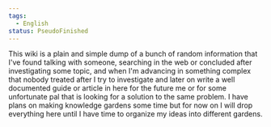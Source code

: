 ```yaml
---
tags:
  - English
status: PseudoFinished
---
```

This wiki is a plain and simple dump of a bunch of random information that I've found talking with someone, searching in the web or concluded after investigating some topic, and when I'm advancing in something complex that nobody treated after I try to investigate and later on write a well documented guide or article in here for the future me or for some unfortunate pal that is looking for a solution to the same problem.
I have plans on making knowledge gardens some time but for now on I will drop everything here until I have time to organize my ideas into different gardens.